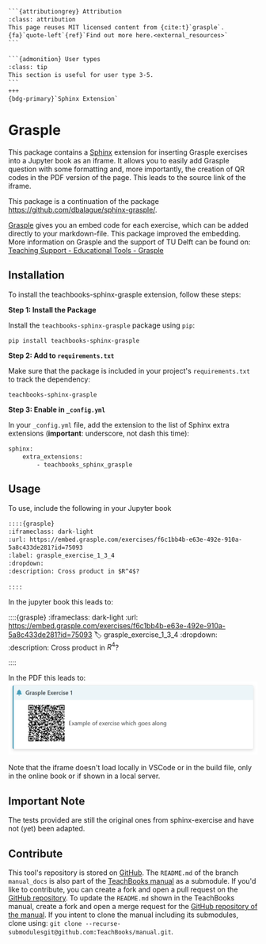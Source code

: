 ````{margin}
```{attributiongrey} Attribution
:class: attribution
This page reuses MIT licensed content from {cite:t}`grasple`. {fa}`quote-left`{ref}`Find out more here.<external_resources>`
```

```{admonition} User types
:class: tip
This section is useful for user type 3-5.
```
+++
{bdg-primary}`Sphinx Extension`
````

# Grasple

This package contains a [Sphinx](http://www.sphinx-doc.org/en/master/) extension for inserting Grasple exercises into a Jupyter book as an iframe. It allows you to easily add Grasple question with some formatting and, more importantly, the creation of QR codes in the PDF version of the page. This leads to the source link of the iframe.

This package is a continuation of the package https://github.com/dbalague/sphinx-grasple/.

[Grasple](https://app.grasple.com/) gives you an embed code for each exercise, which can be added directly to your markdown-file. This package improved the embedding. More information on Grasple and the support of TU Delft can be found on: [Teaching Support - Educational Tools - Grasple](https://www.tudelft.nl/en/teaching-support/educational-tools/grasple)

## Installation
To install the teachbooks-sphinx-grasple extension, follow these steps:

**Step 1: Install the Package**

Install the `teachbooks-sphinx-grasple` package using `pip`:
```
pip install teachbooks-sphinx-grasple
```

**Step 2: Add to `requirements.txt`**

Make sure that the package is included in your project's `requirements.txt` to track the dependency:
```
teachbooks-sphinx-grasple
```

**Step 3: Enable in `_config.yml`**

In your `_config.yml` file, add the extension to the list of Sphinx extra extensions (**important**: underscore, not dash this time):
```
sphinx: 
    extra_extensions:
        - teachbooks_sphinx_grasple
```

## Usage

To use, include the following in your Jupyter book

```
::::{grasple}
:iframeclass: dark-light
:url: https://embed.grasple.com/exercises/f6c1bb4b-e63e-492e-910a-5a8c433de281?id=75093
:label: grasple_exercise_1_3_4
:dropdown:
:description: Cross product in $R^4$?

::::
```

In the jupyter book this leads to:

::::{grasple}
:iframeclass: dark-light
:url: https://embed.grasple.com/exercises/f6c1bb4b-e63e-492e-910a-5a8c433de281?id=75093
:label: grasple_exercise_1_3_4
:dropdown:
:description: Cross product in $R^4$?

::::

In the PDF this leads to:
![example pdf](examplepdf.png)

Note that the iframe doesn't load locally in VSCode or in the build file, only in the online book or if shown in a local server.

## Important Note

The tests provided are still the original ones from sphinx-exercise and have not (yet) been adapted.

## Contribute
This tool's repository is stored on [GitHub](https://github.com/TeachBooks/Sphinx-Grasple-public). The `README.md` of the branch `manual_docs` is also part of the [TeachBooks manual](https://teachbooks.io/manual/external/Sphinx-Grasple-public/README.html) as a submodule. If you'd like to contribute, you can create a fork and open a pull request on the [GitHub repository](https://github.com/TeachBooks/Sphinx-Grasple-public). To update the `README.md` shown in the TeachBooks manual, create a fork and open a merge request for the [GitHub repository of the manual](https://github.com/TeachBooks/manual). If you intent to clone the manual including its submodules, clone using: `git clone --recurse-submodulesgit@github.com:TeachBooks/manual.git`.